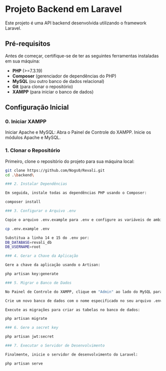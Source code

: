 # Projeto Backend em Laravel

Este projeto é uma API backend desenvolvida utilizando o framework Laravel.

## Pré-requisitos

Antes de começar, certifique-se de ter as seguintes ferramentas instaladas em sua máquina:

- **PHP** (>=7.3.19)
- **Composer** (gerenciador de dependências do PHP)
- **MySQL** (ou outro banco de dados relacional)
- **Git** (para clonar o repositório)
- **XAMPP** (para iniciar o banco de dados)

## Configuração Inicial

### 0. Iniciar XAMPP
Iniciar Apache e MySQL:
Abra o Painel de Controle do XAMPP.
Inicie os módulos Apache e MySQL.
### 1. Clonar o Repositório

Primeiro, clone o repositório do projeto para sua máquina local:

```bash
git clone https://github.com/Nogs0/Revali.git
cd .\backend\

### 2. Instalar Dependências

Em seguida, instale todas as dependências PHP usando o Composer:

composer install

### 3. Configurar o Arquivo .env

Copie o arquivo .env.example para .env e configure as variáveis de ambiente:

cp .env.example .env

Substitua a linha 14 e 15 do .env por:
DB_DATABASE=revali_db
DB_USERNAME=root

### 4. Gerar a Chave da Aplicação

Gere a chave da aplicação usando o Artisan:

php artisan key:generate

### 5. Migrar o Banco de Dados

No Painel de Controle do XAMPP, clique em "Admin" ao lado do MySQL para abrir o phpMyAdmin.

Crie um novo banco de dados com o nome especificado no seu arquivo .env(revali_db).

Execute as migrações para criar as tabelas no banco de dados:

php artisan migrate

### 6. Gere a secret key

php artisan jwt:secret

### 7. Executar o Servidor de Desenvolvimento

Finalmente, inicie o servidor de desenvolvimento do Laravel:

php artisan serve




